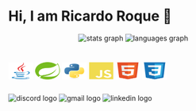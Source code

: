 # Hi, I am Ricardo Roque 👋

<div align="center">
  <img src="https://github-readme-stats.vercel.app/api?username=Ricardo-Roque&hide_title=true&hide_rank=false&show_icons=true&include_all_commits=true&count_private=true&disable_animations=false&theme=dark&locale=en&hide_border=false&order=1" height="150" alt="stats graph"  />
  <img src="https://github-readme-stats.vercel.app/api/top-langs?username=Ricardo-Roque&locale=en&hide_title=false&layout=compact&card_width=320&langs_count=5&theme=dark&hide_border=false&order=2" height="150" alt="languages graph"  />
</div>

###

<div style="display: inline_block"><br>
  <img align="center" alt="Ricardo-Java" height="35" width="50" src="https://github.com/devicons/devicon/blob/v2.16.0/icons/java/java-original.svg"/>
  <img align="center" alt="Ricardo-Spring" height="35" width="50" src="https://github.com/devicons/devicon/blob/v2.16.0/icons/spring/spring-original.svg">
  <img align="center" alt="Ricardo-Python" height="35" width="50" src="https://raw.githubusercontent.com/devicons/devicon/master/icons/python/python-original.svg">
  <img align="center" alt="Ricardo-Js" height="35" width="50" src="https://raw.githubusercontent.com/devicons/devicon/master/icons/javascript/javascript-plain.svg">
  <img align="center" alt="Ricardo-HTML" height="35" width="50" src="https://raw.githubusercontent.com/devicons/devicon/master/icons/html5/html5-original.svg">
  <img align="center" alt="Ricardo-CSS" height="35" width="50" src="https://raw.githubusercontent.com/devicons/devicon/master/icons/css3/css3-original.svg">
</div>

##

<div align="left">
  <img src="https://img.shields.io/static/v1?message=Discord&logo=discord&label=&color=7289DA&logoColor=white&labelColor=&style=for-the-badge" height="35" alt="discord logo"  />
  <img src="https://img.shields.io/static/v1?message=Gmail&logo=gmail&label=&color=D14836&logoColor=white&labelColor=&style=for-the-badge" height="35" alt="gmail logo"  />
  <img src="https://img.shields.io/static/v1?message=LinkedIn&logo=linkedin&label=&color=0077B5&logoColor=white&labelColor=&style=for-the-badge" height="35" alt="linkedin logo"  />
</div>
